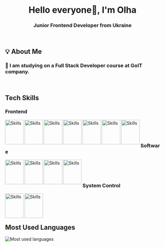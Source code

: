 <h1 align="center">Hello everyone👋, I'm Olha</h1>
<h3 align="center">Junior Frontend Developer from Ukraine</h3>
<br />
<h2>💡 About Me</h2>
<h3>📖 I am studying on a Full Stack Developer course at GoIT company.</h3>
<br />
<h2>Tech Skills</h2>
<h3>Frontend</h3>
<p>
  <img
    src="https://cdn.jsdelivr.net/gh/devicons/devicon/icons/html5/html5-original.svg"
    alt="Skills"
    align="left"
    width="60"
    height="80"
  />
  <img
    src="https://cdn.jsdelivr.net/gh/devicons/devicon/icons/css3/css3-original.svg"
    alt="Skills"
    align="left"
    width="60"
    height="80"
  />
  <img
    src="https://cdn.jsdelivr.net/gh/devicons/devicon/icons/javascript/javascript-original.svg"
    alt="Skills"
    align="left"
    width="60"
    height="80"
  />
  <img
    src="https://cdn.jsdelivr.net/gh/devicons/devicon/icons/react/react-original.svg"
    alt="Skills"
    align="left"
    width="60"
    height="80"
  />
  <img
    src="https://cdn.jsdelivr.net/gh/devicons/devicon/icons/redux/redux-original.svg"
    alt="Skills"
    align="left"
    width="60"
    height="80"
  />
  <img
    src="https://cdn.jsdelivr.net/gh/devicons/devicon/icons/typescript/typescript-original.svg"
    alt="Skills"
    align="left"
    width="60"
    height="80"
  />
  <img
    src="https://cdn.jsdelivr.net/gh/devicons/devicon/icons/eslint/eslint-original.svg"
    alt="Skills"
    align="left"
    width="60"
    height="80"
  />
</p>
<br /><br /><br />
<h3>Software</h3>
<p>
  <img
    src="https://cdn.jsdelivr.net/gh/devicons/devicon/icons/vscode/vscode-original.svg"
    alt="Skills"
    align="left"
    width="60"
    height="80"
  />
  <img
    src="https://cdn.jsdelivr.net/gh/devicons/devicon/icons/slack/slack-original.svg"
    alt="Skills"
    align="left"
    width="60"
    height="80"
  />
  <img
    src="https://cdn.jsdelivr.net/gh/devicons/devicon/icons/figma/figma-original.svg"
    alt="Skills"
    align="left"
    width="60"
    height="80"
  />
  <img
    src="https://cdn.jsdelivr.net/gh/devicons/devicon/icons/canva/canva-original.svg"
    alt="Skills"
    align="left"
    width="60"
    height="80"
  />
</p>
<br /><br /><br />
<h3>System Control</h3>
<p>
  <img
    src="https://cdn.jsdelivr.net/gh/devicons/devicon/icons/github/github-original.svg"
    alt="Skills"
    align="left"
    width="60"
    height="80"
  />
  <img
    src="https://cdn.jsdelivr.net/gh/devicons/devicon/icons/trello/trello-plain.svg"
    alt="Skills"
    align="left"
    width="60"
    height="80"
  />
</p>
<br /><br /><br /><br />
<h2>Most Used Languages</h2>
<img
  src="https://github-readme-stats.vercel.app/api/top-langs?username=OlichkaKhamuliak&show_icons=true&locale=en&layout=compact"
  alt="Most used languages"
/>
